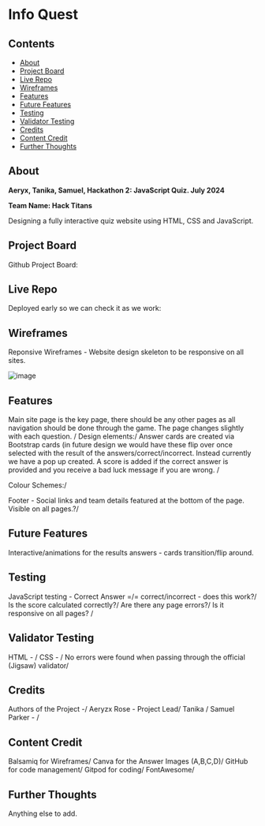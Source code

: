 # Info Quest

## Contents
- [About](#about)
- [Project Board](#Project-Board)
- [Live Repo](#Live-Repo)
- [Wireframes](#Wireframes)
- [Features](#Features)
- [Future Features](#Future-Features)
- [Testing](#Testing)
- [Validator Testing](#Validator-Testing)
- [Credits](#Credits)
- [Content Credit](#Content-Credit)
- [Further Thoughts](#Further-Thoughts)

## About

**Aeryx, Tanika, Samuel, Hackathon 2: JavaScript Quiz. July 2024**

**Team Name: Hack Titans**

Designing a fully interactive quiz website using HTML, CSS and JavaScript.

## Project Board
Github Project Board: 

## Live Repo
Deployed early so we can check it as we work: 

## Wireframes 

Reponsive Wireframes - Website design skeleton to be responsive on all sites.

![image](https://github.com/SubjugatorofCSS/InfoQuest/blob/main/Media/Basic%20layout%20(responsive).png)

## Features

Main site page is the key page, there should be any other pages as all navigation should be done through the game. The page changes slightly with each question. /
Design elements:/
Answer cards are created via Bootstrap cards (in future design we would have these flip over once selected with the result of the answers/correct/incorrect. Instead currently we have a pop up created. A score is added if the correct answer is provided and you receive a bad luck message if you are wrong. /

Colour Schemes:/

Footer - Social links and team details featured at the bottom of the page. Visible on all pages.?/

## Future Features
Interactive/animations for the results answers - cards transition/flip around. 

## Testing
JavaScript testing - Correct Answer =/= correct/incorrect - does this work?/
Is the score calculated correctly?/
Are there any page errors?/
Is it responsive on all pages? /

## Validator Testing
HTML - /
CSS - /
No errors were found when passing through the official (Jigsaw) validator/

## Credits
Authors of the Project -/
Aeryzx Rose - Project Lead/
Tanika /
Samuel Parker - /

## Content Credit
Balsamiq for Wireframes/
Canva for the Answer Images (A,B,C,D)/
GitHub for code management/
Gitpod for coding/
FontAwesome/


## Further Thoughts
Anything else to add.

### 
